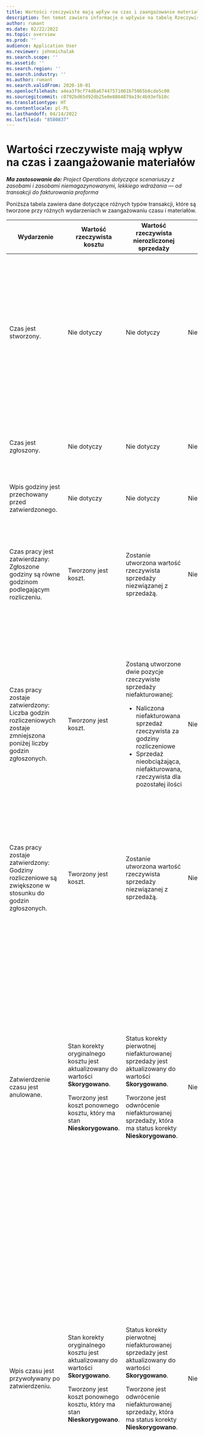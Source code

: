 ```yaml
---
title: Wartości rzeczywiste mają wpływ na czas i zaangażowanie materiałów
description: Ten temat zawiera informacje o wpływie na tabelę Rzeczywiste na różne wydarzenia w cyklu życia zaangażowania czasu i materiałów w Microsoft Dynamics 365 Project Operations.
author: rumant
ms.date: 02/22/2022
ms.topic: overview
ms.prod: ''
audience: Application User
ms.reviewer: johnmichalak
ms.search.scope: ''
ms.assetid: ''
ms.search.region: ''
ms.search.industry: ''
ms.author: rumant
ms.search.validFrom: 2020-10-01
ms.openlocfilehash: a4ea3f9cf74d8a67447571001b75065b8cde5c00
ms.sourcegitcommit: c0792bd65d92db25e0e8864879a19c4b93efb10c
ms.translationtype: HT
ms.contentlocale: pl-PL
ms.lasthandoff: 04/14/2022
ms.locfileid: "8580837"
---
```

# <a name="actuals-impact-in-a-time-and-materials-engagement"></a>Wartości rzeczywiste mają wpływ na czas i zaangażowanie materiałów

_**Ma zastosowanie do:** Project Operations dotyczące scenariuszy z zasobami i zasobami niemagazynowanymi, lekkiego wdrażania — od transakcji do fakturowania proforma_

Poniższa tabela zawiera dane dotyczące różnych typów transakcji, które są tworzone przy różnych wydarzeniach w zaangażowaniu czasu i materiałów.

| Wydarzenie | Wartość rzeczywista kosztu | Wartość rzeczywista nierozliczonej sprzedaży | Wartość rzeczywista rozliczonej sprzedaży | Przykład |
|---|---|---|---|---|
| Czas jest stworzony. | Nie dotyczy | Nie dotyczy | Nie dotyczy | <p>Bob Kozack z jednostki organizacyjnej Fabrikam US ze stawką kosztów 100 USD (100 USD) na godzinę pracuje nad projektem o nazwie „Instalacja ramienia w Adatum”. Dla tego projektu jego kontraktowany kurs rachunku wynosi USD 200 za godzinę. Oto przykładowy wpis dotyczący czasu od Boba Kozaka:</p><p>Bob Kozack, 8 godzin</p> |
| Czas jest zgłoszony. | Nie dotyczy | Nie dotyczy | Nie dotyczy | Dla wprowadzenia czasu jest tworzona pozycja kosztów i niezwiązane ze sprzedażą. Domyślna cena i stawka kosztów są wprowadzane w zapisie księgowym. |
| Wpis godziny jest przechowany przed zatwierdzonego. | Nie dotyczy | Nie dotyczy | Nie dotyczy | |
| Czas pracy jest zatwierdzany: Zgłoszone godziny są równe godzinom podlegającym rozliczeniu. | Tworzony jest koszt. | Zostanie utworzona wartość rzeczywista sprzedaży niezwiązanej z sprzedażą. | Nie dotyczy | <p>Nowe wartości rzeczywiste, które są tworzone:</p><ul><li>**Koszt rzeczywisty:** Bob Kozack, 8 godzin, 800 USD</li><li>**Niezwiązane ze sprzedażą wartości rzeczywiste:** Bob Kozack, 8 godzin, USD 1600</li></ul> |
| Czas pracy zostaje zatwierdzony: Liczba godzin rozliczeniowych zostaje zmniejszona poniżej liczby godzin zgłoszonych. | Tworzony jest koszt. | <p>Zostaną utworzone dwie pozycje rzeczywiste sprzedaży niefakturowanej:</p><ul><li>Naliczona niefakturowana sprzedaż rzeczywista za godziny rozliczeniowe</li><li>Sprzedaż nieobciążająca, niefakturowana, rzeczywista dla pozostałej ilości</li></ul> | Nie dotyczy | <p>Nowe wartości rzeczywiste, które są tworzone:</p><ul><li>**Koszt rzeczywisty:** Bob Kozack, 8 godzin, 800 USD</li><li>**Niezwiązane ze sprzedażą wartości rzeczywiste:** Bob Kozack, 6 godzin, USD 1200 *Odpłatne*</li><li>**Niezwiązane ze sprzedażą wartości rzeczywiste:** Bob Kozack, 2 godzin, USD 400 *Nieodpłatne*</li></ul> |
| Czas pracy zostaje zatwierdzony: Godziny rozliczeniowe są zwiększone w stosunku do godzin zgłoszonych. | Tworzony jest koszt. | Zostanie utworzona wartość rzeczywista sprzedaży niezwiązanej z sprzedażą. | Nie dotyczy | <p>Nowe wartości rzeczywiste, które są tworzone:</p><ul><li>**Koszt rzeczywisty:** Bob Kozack, 8 godzin, 800 USD</li><li>**Niezwiązane ze sprzedażą wartości rzeczywiste:** Bob Kozack, 10 godzin, USD 2,000</li></ul> |
| Zatwierdzenie czasu jest anulowane. | <p>Stan korekty oryginalnego kosztu jest aktualizowany do wartości **Skorygowano**.</p><p>Tworzony jest koszt ponownego kosztu, który ma stan **Nieskorygowano**.</p> | <p>Status korekty pierwotnej niefakturowanej sprzedaży jest aktualizowany do wartości **Skorygowano**.</p><p>Tworzone jest odwrócenie niefakturowanej sprzedaży, która ma status korekty **Nieskorygowano**.</p> | Nie dotyczy | <p>Istniejące dane rzeczywiste, które są aktualizowane:</p><ul><li>**Koszt rzeczywisty**: Bob Kozack, 8 godzin, 800 USD *Skorygowano*</li><li>**Niezwiązane ze sprzedażą wartości rzeczywiste:** Bob Kozack, 8 godzin, USD 1,600 *Skorygowano*</li></ul><p>Nowa wartość rzeczywista tworzona w celu odwrócenia poprzedniego wpływu finansowego:</p><ul><li>**Koszt rzeczywisty**: Bob Kozack, (8 godzin), (800 USD), *Nieskorygowano*</li><li>**Niezwiązane ze sprzedażą wartości rzeczywiste:** Bob Kozack, (8 godzin), (USD 1600) *Nieskorygowano*</li></ul> |
| Wpis czasu jest przywoływany po zatwierdzeniu. | <p>Stan korekty oryginalnego kosztu jest aktualizowany do wartości **Skorygowano**.</p><p>Tworzony jest koszt ponownego kosztu, który ma stan **Nieskorygowano**.</p> | <p>Status korekty pierwotnej niefakturowanej sprzedaży jest aktualizowany do wartości **Skorygowano**.</p><p>Tworzone jest odwrócenie niefakturowanej sprzedaży, która ma status korekty **Nieskorygowano**.</p> | Nie dotyczy | <p>Istniejące dane rzeczywiste, które są aktualizowane:</p><ul><li>**Koszt rzeczywisty**: Bob Kozack, 8 godzin, 800 USD *Skorygowano*</li><li>**Niezwiązane ze sprzedażą wartości rzeczywiste:** Bob Kozack, 8 godzin, USD 1,600 *Skorygowano*</li></ul><p>Nowa wartość rzeczywista tworzona w celu odwrócenia poprzedniego wpływu finansowego:</p><ul><li>**Koszt rzeczywisty**: Bob Kozack, (8 godzin), (800 USD), *Nieskorygowano*</li><li>**Niezwiązane ze sprzedażą wartości rzeczywiste:** Bob Kozack, (8 godzin), (USD 1600) *Nieskorygowano*</li></ul> |
| Umowa została potwierdzona. | <p>Status korekty starych faktur kosztowych jest aktualizowany do **Skorygowano**.</p><p>Tworzone są faktyczne koszty odwrócenia, które mają status korekty **Nieskorygowano**.</p><p>Nowe wartości rzeczywiste kosztów są tworzone po przesądzeniu reguł kontraktu.</p> | <p>Status korekty starych niefakturowanych danych rzeczywistych sprzedaży jest aktualizowany do wartości **Skorygowano**.</p><p>Tworzone są rzeczywiste niezafakturowane dane sprzedaży z odwróceniem, które mają status korekty **Nieskorygowano**.</p><p>Po ponownej ocenie zasad umownych tworzone są nowe dane rzeczywiste dotyczące sprzedaży niefakturowanej.</p> | Nie dotyczy | <p>Istniejące dane rzeczywiste, które są aktualizowane:</p><ul><li>**Koszt rzeczywisty**: Bob Kozack, 8 godzin, 800 USD *Skorygowano*</li><li>**Niezwiązane ze sprzedażą wartości rzeczywiste:** Bob Kozack, 8 godzin, USD 1,600 *Skorygowano*</li></ul><p>Nowa wartość rzeczywista tworzona w celu odwrócenia poprzedniego wpływu finansowego:</p><ul><li>**Koszt rzeczywisty**: Bob Kozack, (8 godzin), (800 USD), *Nieskorygowano*</li><li>**Niezwiązane ze sprzedażą wartości rzeczywiste:** Bob Kozack, (8 godzin), (USD 1600) *Nieskorygowano*</li></ul><p>Nowe dane rzeczywiste, które są tworzone na potrzeby ponownej oceny skutków finansowych:</p><ul><li>**Koszt rzeczywisty:** Bob Kozack, 8 godzin, 800 USD</li><li>**Niezwiązane ze sprzedażą wartości rzeczywiste:** Bob Kozack, 8 godzin, USD 1600</li></ul> |
| Zostanie utworzona faktura. | Nie dotyczy | Nie dotyczy | Nie dotyczy | |
| Faktura została potwierdzona. Nie ma zmiany ilości w szczegółach wiersza faktury w określonej ilości w określonej ilości niezwiązanej ze sprzedażą. | Nie dotyczy | <p>Stan faktury dla starej nieudniowazanej wartości rzeczywistej sprzedaży zostanie zaktualizowany.</p><p>Tworzone są rzeczywiste niezafakturowane dane sprzedaży z odwróceniem, które mają status korekty **Nieskorygowano**. | Tworzona jest rzeczywista sprzedaż rozliczana. | <p>Istniejące wartości rzeczywiste, które pozostają niezmienione:</p><ul><li>**Koszt rzeczywisty:** Bob Kozack, 8 godzin, 800 USD</li></ul><p>Istniejące wartości rzeczywiste, które zostały zaktualizowane:</p><ul><li>**Niezwiązane ze sprzedażą wartości rzeczywiste:** Bob Kozack, 8 godzin, USD 1600, *Faktura klienta opublikowana*</li></ul>Nowy stan faktyczny, który jest tworzony w celu odwrócenia finansowej produkcji w toku (WIP):</p><ul><li>**Niezwiązane ze sprzedażą wartości rzeczywiste:** Bob Kozack, (8 godzin), (USD 1600)</li></ul><p>Nowe wartości rzeczywiste tworzone w celu zarejestrowanego za fakturowanych wartości sprzedaży:</p><ul><li>**Sprzedaż zafakturowana rzeczywista:** Bob Kozack, 8 godzin, USD 1600</li></ul> |
| Faktura jest potwierdzana po zmniejszeniu ilości w elemencie wiersza faktury z ilości w pozycji rzeczywistej niezafakturowanej sprzedaży. | Nie dotyczy | <p>Status korekty pierwotnej niefakturowanej sprzedaży jest aktualizowany do wartości **Skorygowano**.</p><p>Wartości rzeczywiste sprzedaży, które nie są już dostępne, są tworzone dla oryginalnych wartości rzeczywistych sprzedaży, które nie są jeszcze dostępne. Mają one stan **korekty unad z możliwością dostosowania**.</p><p>Zostaną utworzone nowe pozycje rzeczywiste sprzedaży niefakturowanej:</p><ul><li>Naliczona niefakturowana sprzedaż rzeczywista za godziny rozliczeniowe</li><li>Sprzedaż nieobciążająca, niefakturowana, rzeczywista dla pozostałej ilości</li></ul><p>Dla dwóch nowych faktów sprzedaży niezafakturowanej tworzone są rzeczywiste dane dotyczące sprzedaży niezafakturowanej.</p> | <p>Zostaną utworzone dwie pozycje rzeczywiste sprzedaży fakturowanej:</p><ul><li>Naliczona fakturowana sprzedaż rzeczywista za godziny rozliczeniowe</li><li>Sprzedaż nieobciążająca, fakturowana, rzeczywista dla pozostałej ilości</li></ul> | <p>Istniejące wartości rzeczywiste, które pozostają niezmienione:</p><ul><li>**Koszt rzeczywisty:** Bob Kozack, 8 godzin, 800 USD</li></ul><p>Istniejące wartości rzeczywiste, które zostały zaktualizowane:</p><ul><li>**Niezwiązane ze sprzedażą wartości rzeczywiste:** Bob Kozack, 8 godzin, USD 1,600 *Skorygowano*</li></ul><p>Nowa wartość rzeczywista tworzona w celu odwrócenia poprzedniego WIP finansowego:</p><ul><li>**Niezwiązane ze sprzedażą wartości rzeczywiste:** Bob Kozack, (8 godzin), (USD 1600) *Nieskorygowano*</li></ul><p>Nowe dane rzeczywiste, które są tworzone w celu zarejestrowania zaktualizowanego WIP sprzedaży:</p><ul><li>**Niezwiązane ze sprzedażą wartości rzeczywiste:** Bob Kozack, 6 godzin, USD 1200 *Odpłatne*</li><li>**Niezwiązane ze sprzedażą wartości rzeczywiste:** Bob Kozack, 2 godzin, USD 400 *Nieodpłatne*</li></ul><p>Nowe dane rzeczywiste, które są tworzone w celu odwrócenia zaktualizowanego WIP sprzedaży:</p><ul><li>**Niezwiązane ze sprzedażą wartości rzeczywiste:** Bob Kozack, (6 godzin), (USD 1200) *Odpłatne*</li><li>**Sprzedaż niezafakturowana rzeczywista:** Bob Kozack, (2 godziny), (USD 400) *Nieodpłatne*</li></ul><p>Nowe dane rzeczywiste, które są tworzone w celu zarejestrowania wartości sprzedaży fakturowanej:</p><ul><li>**Sprzedaż zafakturowana rzeczywista:** Bob Kozack, 6 godzin, USD 1200 *Odpłatne*</li><li>**Sprzedaż zafakturowana rzeczywista:** Bob Kozack, (2 godziny), (USD 400) *Nieodpłatne*</li></ul> |
| Faktura jest potwierdzana po zwiększeniu ilości w elemencie wiersza faktury w stosunku do ilości w niezafakturowanej sprzedaży rzeczywistej. | Nie dotyczy | <p>Status korekty pierwotnej niefakturowanej sprzedaży jest aktualizowany do wartości **Skorygowano**.</p><p>Wartości rzeczywiste sprzedaży, które nie są już dostępne, są tworzone dla oryginalnych wartości rzeczywistych sprzedaży, które nie są jeszcze dostępne. Mają one stan **korekty unad z możliwością dostosowania**.</p><p>Dla nowej ilości tworzone są nowe niezafakturowane dane rzeczywiste sprzedaży.</p><p>Dla nowych faktów sprzedaży niezafakturowanej tworzone są rzeczywiste dane dotyczące sprzedaży niezafakturowanej.</p> | Dla nowej ilości tworzone są zafakturowane dane rzeczywiste sprzedaży. | <p>Istniejące wartości rzeczywiste, które pozostają niezmienione:</p><ul><li>**Koszt rzeczywisty:** Bob Kozack, 8 godzin, 800 USD</li></ul><p>Istniejące wartości rzeczywiste, które zostały zaktualizowane:</p><ul><li>**Niezwiązane ze sprzedażą wartości rzeczywiste:** Bob Kozack, 8 godzin, USD 1,600 *Skorygowano*</li></ul><p>Nowa wartość rzeczywista tworzona w celu odwrócenia poprzedniego WIP finansowego:</p><ul><li>**Niezwiązane ze sprzedażą wartości rzeczywiste:** Bob Kozack, (8 godzin), (USD 1600) *Nieskorygowano*</li></ul><p>Nowe dane rzeczywiste, które są tworzone w celu zarejestrowania zaktualizowanego WIP sprzedaży:</p><ul><li>**Niezwiązane ze sprzedażą wartości rzeczywiste:** Bob Kozack, 10 godzin, USD 2,000 *Odpłatne*</li></ul><p>Nowy stan faktyczny, który jest tworzony w celu odwrócenia zaktualizowanego WIP sprzedaży:</p><ul><li>**Sprzedaż niezafakturowana rzeczywista:** Bob Kozack, (10 godzin, USD 2,000) *Odpłatne*, *Nie można skorygować*</li></ul><p>Nowe wartości rzeczywiste tworzone w celu zarejestrowanego za fakturowanych wartości sprzedaży:</p><ul><li>**Sprzedaż zafakturowana rzeczywista:** Bob Kozack, 10 godzin, USD 2,000 *Odpłatne*</li></ul> |
| Faktura zostaje skorygowana w celu zmniejszenia ilości lub ceny do zapłaty. | Nie dotyczy | <p>Zostaną utworzone dwie pozycje rzeczywiste sprzedaży niefakturowanej:</p><ul><li>Naliczona niefakturowana sprzedaż rzeczywista dla ilości z faktury korygującej</li><li>Naliczona niefakturowana sprzedaż rzeczywista dla pozostałej ilości</li></ul><p>Dla dwóch nowych faktów sprzedaży niezafakturowanej tworzone są rzeczywiste dane dotyczące sprzedaży niezafakturowanej.</p> | <p>Tworzone są rzeczywiste dane sprzedaży rozliczanej odwrotnie.</p><p>Dla nowej ilości tworzone są nowe zafakturowane dane rzeczywiste sprzedaży. | <p>Istniejące fakty, które pozostają niezmienione:</p><ul><li>**Koszt rzeczywisty:** Bob Kozack, 8 godzin, 800 USD</li><li>**Niezwiązane ze sprzedażą wartości rzeczywiste:** Bob Kozack, 8 godzin, USD 1600, *Faktura klienta opublikowana*</li><li>**Niezwiązane ze sprzedażą wartości rzeczywiste:** Bob Kozack, (8 godzin), (USD 1600)</li></ul><p>Istniejące wartości rzeczywiste, które zostały zaktualizowane:</p><ul><li>**Sprzedaż zafakturowana rzeczywista:** Bob Kozack, (8 godzin), (USD 1600) *Skorygowano*</li></ul><p>Nowy stan faktyczny, który jest tworzony w celu odwrócenia poprzednich wartości sprzedaży rozliczanej:</p><ul><li>**Sprzedaż zafakturowana rzeczywista:** Bob Kozack, (8 godzin), (USD 1600) *Nieskorygowano*</li></ul><p>Nowe dane rzeczywiste, które są tworzone w celu zarejestrowania skorygowanego WIP sprzedaży:</p><ul><li>**Niezwiązane ze sprzedażą wartości rzeczywiste:** Bob Kozack, 6 godzin, USD 1200, *Odpłatne*, *Faktura klienta opublikowana*</li><li>**Niezwiązane ze sprzedażą wartości rzeczywiste:** Bob Kozack, 2 godzin, USD 400 *Odpłatne*</li></ul><p>Nowy stan faktyczny, który jest tworzony w celu odwrócenia skorygowanego WIP sprzedaży:</p><ul><li>**Sprzedaż niezafakturowana rzeczywista:** Bob Kozack, (6 godzin, USD 1,200) *Odpłatne*, *Nie można skorygować*</li></ul><p>Nowy rzeczywisty, który jest tworzony w celu zarejestrowania skorygowanych wartości sprzedaży fakturowanej:</p><ul><li>**Sprzedaż zafakturowana rzeczywista:** Bob Kozack, 6 godzin, USD 1200 *Odpłatne*</li></ul> |
| Faktura zostaje skorygowana w celu zwiększenia ilości lub ceny do zapłaty. | Nie dotyczy | <p>Dla nowej ilości tworzone są nowe niezafakturowane dane rzeczywiste sprzedaży.</p> <p>Dla nowych faktów sprzedaży niezafakturowanej tworzone są rzeczywiste dane dotyczące sprzedaży niezafakturowanej.</p> | <p>Tworzone są rzeczywiste dane sprzedaży rozliczanej odwrotnie.</p>Dla nowej ilości tworzone są nowe zafakturowane dane rzeczywiste sprzedaży.</p> | <p>Istniejące fakty, które pozostają niezmienione:</p><ul><li>**Koszt rzeczywisty:** Bob Kozack, 8 godzin, 800 USD</li><li>**Niezwiązane ze sprzedażą wartości rzeczywiste:** Bob Kozack, 8 godzin, USD 1600, *Faktura klienta opublikowana*</li><li>**Niezwiązane ze sprzedażą wartości rzeczywiste:** Bob Kozack, (8 godzin), (USD 1600)</li></ul><p>Istniejące wartości rzeczywiste, które zostały zaktualizowane:</p><ul><li>**Sprzedaż zafakturowana rzeczywista:** Bob Kozack, (8 godzin), (USD 1600) *Skorygowano*</li></ul><p>Nowy stan faktyczny, który jest tworzony w celu odwrócenia poprzednich wartości sprzedaży rozliczanej:</p><ul><li>**Sprzedaż zafakturowana rzeczywista:** Bob Kozack, (8 godzin), (USD 1600) *Nieskorygowano*</li></ul><p>Nowy stan faktyczny, który jest tworzony w celu zarejestrowania skorygowanego WIP sprzedaży:</p><ul><li>**Niezwiązane ze sprzedażą wartości rzeczywiste:** Bob Kozack, 10 godzin, USD 2,000, *Odpłatne*, *Faktura klienta opublikowana*</li></ul><p>Nowy stan faktyczny, który jest tworzony w celu odwrócenia skorygowanego WIP sprzedaży:</p><ul><li>**Niezwiązane ze sprzedażą wartości rzeczywiste:** Bob Kozack, (10 godzin), (USD 2,000) *Odpłatne*</li></ul><p>Nowy rzeczywisty, który jest tworzony w celu zarejestrowania skorygowanych wartości sprzedaży fakturowanej:</p><ul><li>**Sprzedaż zafakturowana rzeczywista:** Bob Kozack, 10 godzin, USD 2,000 *Odpłatne*</li></ul> |

[!INCLUDE[footer-include](../includes/footer-banner.md)]
